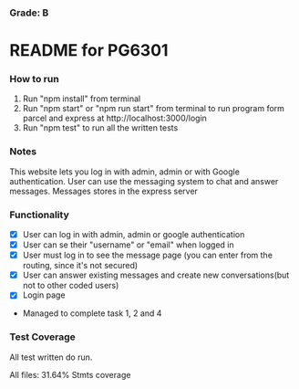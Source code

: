 ### Grade: B


# README for PG6301

### How to run
1. Run "npm install" from terminal
2. Run "npm start" or "npm run start" from terminal to run program form parcel and express at http://localhost:3000/login
3. Run "npm test" to run all the written tests 


### Notes
This website lets you log in with admin, admin or with Google authentication. User can use the messaging system
to chat and answer messages. Messages stores in the express server


### Functionality
- [x]  User can log in with admin, admin or google authentication
- [x]  User can se their "username" or "email" when logged in
- [x]  User must log in to see the message page (you can enter from the routing, since it's not secured)
- [X]  User can answer existing messages and create new conversations(but not to other coded users)
- [x]  Login page

- Managed to complete task 1, 2 and 4


### Test Coverage
All test written do run.

All files:  31.64% Stmts coverage


